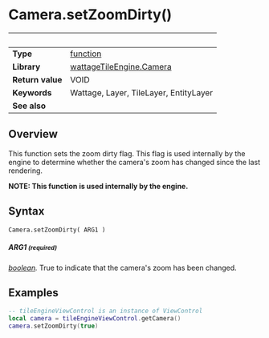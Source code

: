 # Camera.setZoomDirty()

|                      | &nbsp;
| -------------------- | ---------------------------------------------------------------
| __Type__             | [function](http://docs.coronalabs.com/api/type/Function.html)
| __Library__          | [wattageTileEngine.Camera](type_camera.markdown)
| __Return value__     | VOID
| __Keywords__         | Wattage, Layer, TileLayer, EntityLayer
| __See also__         |


## Overview

This function sets the zoom dirty flag.  This flag is used internally
by the engine to determine whether the camera's zoom has changed
since the last rendering.

**NOTE: This function is used internally by the engine.**

## Syntax

	Camera.setZoomDirty( ARG1 )

##### ARG1 <small>(required)</small>
_[boolean](https://docs.coronalabs.com/api/type/Boolean.html)._ True
to indicate that the camera's zoom has been changed.

## Examples

``````lua
-- tileEngineViewControl is an instance of ViewControl
local camera = tileEngineViewControl.getCamera()
camera.setZoomDirty(true)
``````
